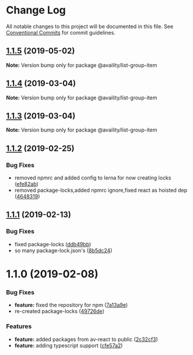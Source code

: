# Change Log

All notable changes to this project will be documented in this file.
See [Conventional Commits](https://conventionalcommits.org) for commit guidelines.

## [1.1.5](https://github.com/Availity/availity-react/compare/@availity/list-group-item@1.1.4...@availity/list-group-item@1.1.5) (2019-05-02)

**Note:** Version bump only for package @availity/list-group-item





## [1.1.4](https://github.com/Availity/availity-react/compare/@availity/list-group-item@1.1.2...@availity/list-group-item@1.1.4) (2019-03-04)

**Note:** Version bump only for package @availity/list-group-item





## [1.1.3](https://github.com/Availity/availity-react/compare/@availity/list-group-item@1.1.2...@availity/list-group-item@1.1.3) (2019-03-04)

**Note:** Version bump only for package @availity/list-group-item





## [1.1.2](https://github.com/Availity/availity-react/compare/@availity/list-group-item@1.1.1...@availity/list-group-item@1.1.2) (2019-02-25)


### Bug Fixes

* removed npmrc and added config to lerna for now creating locks ([efe82ab](https://github.com/Availity/availity-react/commit/efe82ab))
* removed package-locks,added npmrc ignore,fixed react as hoisted dep ([4648319](https://github.com/Availity/availity-react/commit/4648319))





## [1.1.1](https://github.com/Availity/availity-react/compare/@availity/list-group-item@1.1.0...@availity/list-group-item@1.1.1) (2019-02-13)


### Bug Fixes

* fixed package-locks ([ddb49bb](https://github.com/Availity/availity-react/commit/ddb49bb))
* so many package-lock.json's ([8b5dc24](https://github.com/Availity/availity-react/commit/8b5dc24))





# 1.1.0 (2019-02-08)


### Bug Fixes

* **feature:** fixed the repository for npm ([7a13a9e](https://github.com/Availity/availity-react/commit/7a13a9e))
* re-created package-locks ([49726de](https://github.com/Availity/availity-react/commit/49726de))


### Features

* **feature:** added packages from av-react to public ([2c32cf3](https://github.com/Availity/availity-react/commit/2c32cf3))
* **feature:** adding typescript support ([cfe57a2](https://github.com/Availity/availity-react/commit/cfe57a2))
